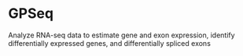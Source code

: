 # GPSeq

Analyze RNA-seq data to estimate gene and exon expression, identify differentially expressed genes, and differentially spliced exons
